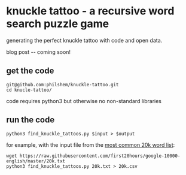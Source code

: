 # knuckle tattoo - a recursive word search puzzle game

generating the perfect knuckle tattoo with code and open data.

blog post -- coming soon!

## get the code

```
git@github.com:philshem/knuckle-tattoo.git
cd knucle-tattoo/
```

code requires python3 but otherwise no non-standard libraries

## run the code

```
python3 find_knuckle_tattoos.py $input > $output
```

for example, with the input file from the [most common 20k word list](https://github.com/first20hours/google-10000-english):

```
wget https://raw.githubusercontent.com/first20hours/google-10000-english/master/20k.txt
python3 find_knuckle_tattoos.py 20k.txt > 20k.csv
```
